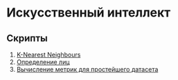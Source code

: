 # Искусственный интеллект

## Скрипты

1. [K-Nearest Neighbours](knn_cv/)
2. [Определение лиц](cascades/)
3. [Вычисление метрик для простейшего датасета](metrics/)